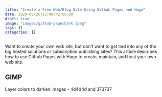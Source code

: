 ```yaml
---
title: "Create a Free Web/Blog Site Using Github Pages and Hugo"
date: 2020-08-26T13:09:42-06:00
draft: true
image: "images/github-pagesDark.jpeg"
tags: []
categories: []
---
```


Want to create your own web site, but don't want to get tied into any of the big hosted solutions or subscription publishing sites? This article describes how to use Github Pages with Hugo to create, maintain, and host your own web site.
<!--more-->
 ## GIMP

Layer colors to darken images - 4d4d4d and 373737